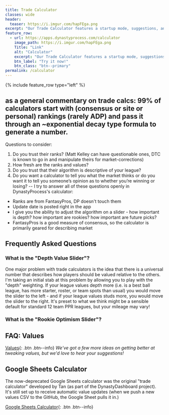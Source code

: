 ```yaml
---
title: Trade Calculator
classes: wide
header:
  teaser: https://i.imgur.com/hapFEga.png
excerpt: "Our Trade Calculator features a startup mode, suggestions, and customizable values based on your preferences for depth and rookies."
feature_row:
  - url: https://apps.dynastyprocess.com/calculator
    image_path: https://i.imgur.com/hapFEga.png
    Title: "Link"
    alt: "Calculator"
    excerpt: "Our Trade Calculator features a startup mode, suggestions, and customizable values based on your preferences for depth and rookies."
    btn_label: "Try it now!"
    btn_class: "btn--primary"
permalink: /calculator
---
```

{% include feature_row type="left" %}

as a general commentary on trade calcs: 99% of calculators start with (consensus or site or personal) rankings (rarely ADP) and pass it through an ~exponential decay type formula to generate a number. 
--
Questions to consider:
1) Do you trust their ranks? (Matt Kelley can have questionable ones, DTC is known to go in and manipulate theirs for market-corrections) 
2) How fresh are the ranks and values?
3) Do you trust that their algorithm is descriptive of your league?
4) Do you want a calculator to tell you what the market thinks or do you want it to tell you someone’s opinion as to whether you’re winning or losing?
-- 
I try to answer all of these questions openly in DynastyProcess's calculator: 
- Ranks are from FantasyPros, DP doesn't touch them
- Update date is posted right in the app
- I give you the ability to adjust the algorithm on a slider - how important is depth? how important are rookies? how important are future picks?
- FantasyPros is a good measure of consensus, so the calculator is primarily geared for describing market

## Frequently Asked Questions

### What is the "Depth Value Slider"?
One major problem with trade calculators is the idea that there is a universal number that describes how players should be valued relative to the others. I'm taking an initial stab at this problem by allowing you to play with the "depth" weighting. If your league values depth more (i.e. is a best ball league, has more starter, roster, or team spots than usual) you would move the slider to the left - and if your league values studs more, you would move the slider to the right. It's preset to what we think might be a sensible default for standard 12 team PPR leagues, but your mileage may vary!

### What is the "Rookie Optimism Slider"?

## FAQ: Values

[Values](/values){: .btn .btn--info}
*We've got a few more ideas on getting better at tweaking values, but we'd love to hear your suggestions!*

## Google Sheets Calculator
The now-deprecated Google Sheets calculator was the original "trade calculator" developed by Tan (as part of the DynastyDashboard project). It's still set up to receive automatic value updates (when we push a new values CSV to the GitHub, the Google Sheet pulls it in.)

[Google Sheets Calculator](https://docs.google.com/spreadsheets/d/1mmv1h5kDseejWSHx7BVlwY91gReONfbakeqYisAmLyY/copy){: .btn .btn--info}
